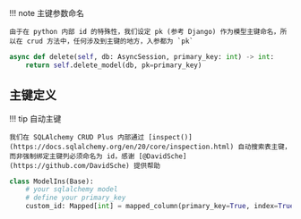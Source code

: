 !!! note 主键参数命名

    由于在 python 内部 id 的特殊性，我们设定 pk (参考 Django) 作为模型主键命名，所以在 crud 方法中，任何涉及到主键的地方，入参都为 `pk`

```py title="e.g." hl_lines="2"
async def delete(self, db: AsyncSession, primary_key: int) -> int:
    return self.delete_model(db, pk=primary_key)
```

## 主键定义

!!! tip 自动主键

    我们在 SQLAlchemy CRUD Plus 内部通过 [inspect()](https://docs.sqlalchemy.org/en/20/core/inspection.html) 自动搜索表主键，
    而非强制绑定主键列必须命名为 id，感谢 [@DavidSche](https://github.com/DavidSche) 提供帮助 

```py title="e.g." hl_lines="4"
class ModelIns(Base):
    # your sqlalchemy model
    # define your primary_key
    custom_id: Mapped[int] = mapped_column(primary_key=True, index=True, autoincrement=True)
```
